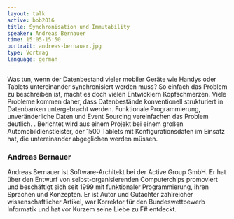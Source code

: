 ```yaml
---
layout: talk
active: bob2016
title: Synchronisation und Immutability
speaker: Andreas Bernauer
time: 15:05-15:50
portrait: andreas-bernauer.jpg
type: Vortrag
language: german
---
```


Was tun, wenn der Datenbestand vieler mobiler Geräte wie Handys oder
Tablets untereinander synchronisiert werden muss?  So einfach das
Problem zu beschreiben ist, macht es doch vielen Entwicklern
Kopfschmerzen.  Viele Probleme kommen daher, dass Datenbestände
konventionell strukturiert in Datenbanken untergebracht werden.
Funktionale Programmierung, unveränderliche Daten und Event Sourcing
vereinfachen das Problem deutlich.
.
Berichtet wird aus einem Projekt bei einem großen 
Automobildienstleister, der 1500 Tablets mit Konfigurationsdaten im
Einsatz hat, die untereinander abgeglichen werden müssen.

### Andreas Bernauer

Andreas Bernauer ist Software-Architekt bei der Active Group GmbH. Er
hat über den Entwurf von selbst-organisierenden Computerchips
promoviert und beschäftigt sich seit 1999 mit funktionaler
Programmierung, ihren Sprachen und Konzepten. Er ist Autor und
Gutachter zahlreicher wissenschaftlicher Artikel, war Korrektor für
den Bundeswettbewerb Informatik und hat vor Kurzem seine Liebe zu F#
entdeckt.
